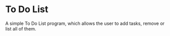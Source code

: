 # To Do List
A simple To Do List program, which allows the user to add tasks, remove or list all of them.
